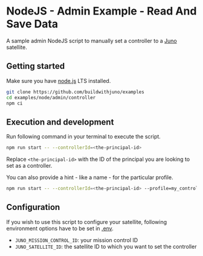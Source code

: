 # NodeJS - Admin Example - Read And Save Data

A sample admin NodeJS script to manually set a controller to a [Juno](https://juno.build) satellite.

## Getting started

Make sure you have [node.js](https://nodejs.org) LTS installed.

```bash
git clone https://github.com/buildwithjuno/examples
cd examples/node/admin/controller
npm ci
```

## Execution and development

Run following command in your terminal to execute the script.

```bash
npm run start -- --controllerId=<the-principal-id>
```

Replace `<the-principal-id>` with the ID of the principal you are looking to set as a controller.

You can also provide a hint - like a name - for the particular profile.

```bash
npm run start -- --controllerId=<the-principal-id> --profile=my_controller_name
```

## Configuration

If you wish to use this script to configure your satellite, following environment options have to be set in [.env](.env).

- `JUNO_MISSION_CONTROL_ID`: your mission control ID
- `JUNO_SATELLITE_ID`: the satellite ID to which you want to set the controller
